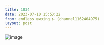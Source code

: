```yaml
---
title: 1034
date: 2023-07-10 15:50:22
from: endless шизing ⍼ (channel1162404975)
layout: post
---
```


![image](photos/photo_121@10-07-2023_15-50-22.jpg)


